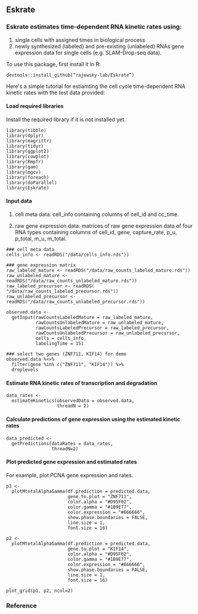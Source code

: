 ## Eskrate

### Eskrate estimates time-dependent RNA kinetic rates using:
1. single cells with assigned times in biological process
2. newly synthesized (labeled) and pre-existing (unlabeled) RNAs gene expression data for single cells (e.g. SLAM-Drop-seq data). 

To use this package, first install it in R:

```{r}
devtools::install_github(“rajewsky-lab/Eskrate”)  
```

Here's a simple tutorial for estiamting the cell cycle time-dependent RNA kinetic rates with the test data provided:

#### Load required libraries

Install the required library if it is not installed yet.

```{r}
library(tibble)
library(dplyr)
library(magrittr)
library(tidyr)
library(ggplot2)
library(cowplot)
library(Rmpfr)
library(gam)
library(mgcv)
library(foreach)
library(doParallel)
library(Eskrate)
```

#### Input data

1. cell meta data: cell_info containing columns of cell_id and cc_time.

2. raw gene expression data: matrices of raw gene expression data of four RNA types containing columns of cell_id, gene, capture_rate, p_u, p_total, m_u, m_total.

```{r}
### cell meta data
cells_info <- readRDS("/data/cells_info.rds"))

### gene expression matrix
raw_labeled_mature <- readRDS("/data/raw_counts_labeled_mature.rds"))
raw_unlabeled_mature <- readRDS("/data/raw_counts_unlabeled_mature.rds"))
raw_labeled_precursor <- readRDS( "/data/raw_counts_labeled_precursor.rds"))
raw_unlabeled_precursor <- readRDS("/data/raw_counts_unlabeled_precursor.rds"))

```


```{r}
observed.data <- 
  getInput(rawCountsLabeledMature = raw_labeled_mature,
           rawCountsUnlabeledMature = raw_unlabeled_mature,
           rawCountsLabeledPrecursor = raw_labeled_precursor,
           rawCountsUnlabeledPrecursor = raw_unlabeled_precursor,
           cells = cells_info,
           labelingTime = 15)

### select two genes (ZNF711, KIF14) for demo
observed.data %<>% 
  filter(gene %in% c("ZNF711", "KIF14")) %>%
  droplevels
```

#### Estimate RNA kinetic rates of transcription and degradation

```{r}
data_rates <- 
  estimateKinetics(observedData = observed.data, 
                   threadN = 2)
```

#### Calculate predictions of gene expression using the estimated kinetic rates

```{r}
data_predicted <- 
  getPredictions(dataRates = data_rates, 
                 threadN=2)
```

#### Plot predicted gene expression and estimated rates

For example, plot PCNA gene expression and rates.

```{r plot_profile, fig.height=8, fig.width=10}
p1 <-
  plotMtotalAlphaGamma(df.prediction = predicted.data,   
                       gene.to.plot = "ZNF711",
                       color.alpha = "#D95F02",
                       color.gamma = "#1B9E77",
                       color.expression = "#666666",
                       show.phase.boundaries = FALSE,
                       line.size = 1,
                       font.size = 16)

p2 <-
  plotMtotalAlphaGamma(df.prediction = predicted.data,   
                       gene.to.plot = "KIF14",
                       color.alpha = "#D95F02",
                       color.gamma = "#1B9E77",
                       color.expression = "#666666",
                       show.phase.boundaries = FALSE,
                       line.size = 1,
                       font.size = 16)

plot_grid(p1, p2, ncol=2)
```

### Reference


